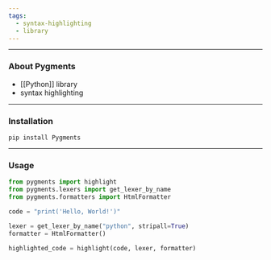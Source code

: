 ```yaml
---
tags:
  - syntax-highlighting
  - library
---
```

---

### About Pygments

- [[Python]] library
- syntax highlighting

---

### Installation

`pip install Pygments`

---

### Usage

```python
from pygments import highlight
from pygments.lexers import get_lexer_by_name
from pygments.formatters import HtmlFormatter

code = "print('Hello, World!')"

lexer = get_lexer_by_name("python", stripall=True)
formatter = HtmlFormatter()

highlighted_code = highlight(code, lexer, formatter)
```